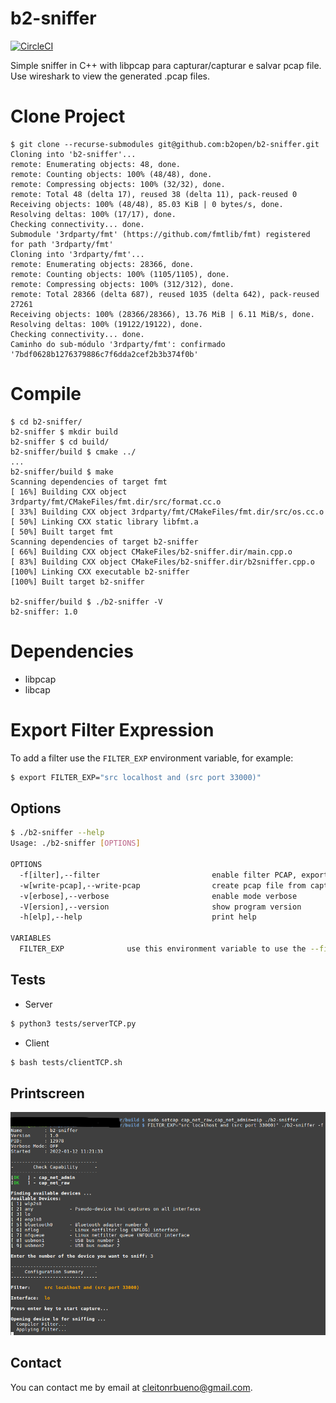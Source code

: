 # b2-sniffer

[![CircleCI](https://circleci.com/gh/b2open/b2-sniffer/tree/main.svg?style=svg)](https://circleci.com/gh/b2open/b2-sniffer/tree/main)

Simple sniffer in C++ with libpcap para capturar/capturar e salvar pcap file.
Use wireshark to view the generated .pcap files.

# Clone Project
```
$ git clone --recurse-submodules git@github.com:b2open/b2-sniffer.git
Cloning into 'b2-sniffer'...
remote: Enumerating objects: 48, done.
remote: Counting objects: 100% (48/48), done.
remote: Compressing objects: 100% (32/32), done.
remote: Total 48 (delta 17), reused 38 (delta 11), pack-reused 0
Receiving objects: 100% (48/48), 85.03 KiB | 0 bytes/s, done.
Resolving deltas: 100% (17/17), done.
Checking connectivity... done.
Submodule '3rdparty/fmt' (https://github.com/fmtlib/fmt) registered for path '3rdparty/fmt'
Cloning into '3rdparty/fmt'...
remote: Enumerating objects: 28366, done.
remote: Counting objects: 100% (1105/1105), done.
remote: Compressing objects: 100% (312/312), done.
remote: Total 28366 (delta 687), reused 1035 (delta 642), pack-reused 27261
Receiving objects: 100% (28366/28366), 13.76 MiB | 6.11 MiB/s, done.
Resolving deltas: 100% (19122/19122), done.
Checking connectivity... done.
Caminho do sub-módulo '3rdparty/fmt': confirmado '7bdf0628b1276379886c7f6dda2cef2b3b374f0b'
```

# Compile
```
$ cd b2-sniffer/
b2-sniffer $ mkdir build
b2-sniffer $ cd build/
b2-sniffer/build $ cmake ../
...
b2-sniffer/build $ make
Scanning dependencies of target fmt
[ 16%] Building CXX object 3rdparty/fmt/CMakeFiles/fmt.dir/src/format.cc.o
[ 33%] Building CXX object 3rdparty/fmt/CMakeFiles/fmt.dir/src/os.cc.o
[ 50%] Linking CXX static library libfmt.a
[ 50%] Built target fmt
Scanning dependencies of target b2-sniffer
[ 66%] Building CXX object CMakeFiles/b2-sniffer.dir/main.cpp.o
[ 83%] Building CXX object CMakeFiles/b2-sniffer.dir/b2sniffer.cpp.o
[100%] Linking CXX executable b2-sniffer
[100%] Built target b2-sniffer

b2-sniffer/build $ ./b2-sniffer -V
b2-sniffer: 1.0
```

# Dependencies
- libpcap
- libcap

# Export Filter Expression
To add a filter use the `FILTER_EXP` environment variable, for example:

```sh
$ export FILTER_EXP="src localhost and (src port 33000)"
```

## Options

```bash
$ ./b2-sniffer --help
Usage: ./b2-sniffer [OPTIONS]

OPTIONS
  -f[ilter],--filter                         enable filter PCAP, export variable FILTER_EXP
  -w[write-pcap],--write-pcap                create pcap file from capture
  -v[erbose],--verbose                       enable mode verbose
  -V[ersion],--version                       show program version
  -h[elp],--help                             print help

VARIABLES
  FILTER_EXP              use this environment variable to use the --filter option
```

## Tests
   * Server
```bash
$ python3 tests/serverTCP.py
```

   * Client
```bash
$ bash tests/clientTCP.sh
```


## Printscreen
![picture](https://raw.githubusercontent.com/b2open/b2-sniffer/main/images/img1.png)


Contact
-------
You can contact me by email at cleitonrbueno@gmail.com.
